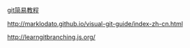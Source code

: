 [git简易教程](http://www.liaoxuefeng.com/wiki/0013739516305929606dd18361248578c67b8067c8c017b000)

http://marklodato.github.io/visual-git-guide/index-zh-cn.html

http://learngitbranching.js.org/